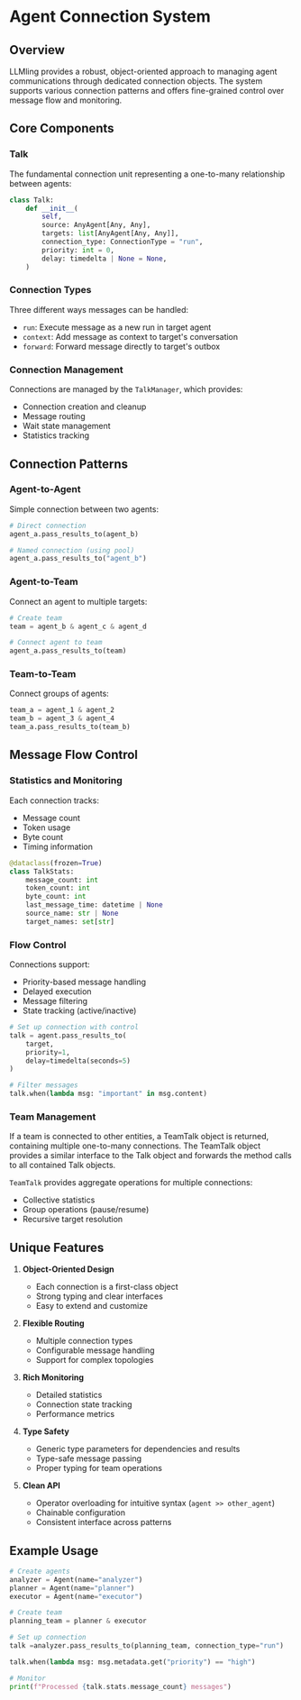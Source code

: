 # Agent Connection System

## Overview
LLMling provides a robust, object-oriented approach to managing agent communications through dedicated connection objects. The system supports various connection patterns and offers fine-grained control over message flow and monitoring.

## Core Components

### Talk
The fundamental connection unit representing a one-to-many relationship between agents:
```python
class Talk:
    def __init__(
        self,
        source: AnyAgent[Any, Any],
        targets: list[AnyAgent[Any, Any]],
        connection_type: ConnectionType = "run",
        priority: int = 0,
        delay: timedelta | None = None,
    )
```

### Connection Types
Three different ways messages can be handled:
- `run`: Execute message as a new run in target agent
- `context`: Add message as context to target's conversation
- `forward`: Forward message directly to target's outbox

### Connection Management
Connections are managed by the `TalkManager`, which provides:
- Connection creation and cleanup
- Message routing
- Wait state management
- Statistics tracking

## Connection Patterns

### Agent-to-Agent
Simple connection between two agents:
```python
# Direct connection
agent_a.pass_results_to(agent_b)

# Named connection (using pool)
agent_a.pass_results_to("agent_b")
```

### Agent-to-Team
Connect an agent to multiple targets:
```python
# Create team
team = agent_b & agent_c & agent_d

# Connect agent to team
agent_a.pass_results_to(team)
```

### Team-to-Team
Connect groups of agents:
```python
team_a = agent_1 & agent_2
team_b = agent_3 & agent_4
team_a.pass_results_to(team_b)
```

## Message Flow Control

### Statistics and Monitoring
Each connection tracks:
- Message count
- Token usage
- Byte count
- Timing information

```python
@dataclass(frozen=True)
class TalkStats:
    message_count: int
    token_count: int
    byte_count: int
    last_message_time: datetime | None
    source_name: str | None
    target_names: set[str]
```

### Flow Control
Connections support:
- Priority-based message handling
- Delayed execution
- Message filtering
- State tracking (active/inactive)

```python
# Set up connection with control
talk = agent.pass_results_to(
    target,
    priority=1,
    delay=timedelta(seconds=5)
)

# Filter messages
talk.when(lambda msg: "important" in msg.content)
```

### Team Management

If a team is connected to other entities, a TeamTalk object is returned, containing multiple one-to-many connections.
The TeamTalk object provides a similar interface to the Talk object and forwards the method calls to all contained Talk objects.

`TeamTalk` provides aggregate operations for multiple connections:
- Collective statistics
- Group operations (pause/resume)
- Recursive target resolution

## Unique Features

1. **Object-Oriented Design**
   - Each connection is a first-class object
   - Strong typing and clear interfaces
   - Easy to extend and customize

2. **Flexible Routing**
   - Multiple connection types
   - Configurable message handling
   - Support for complex topologies

3. **Rich Monitoring**
   - Detailed statistics
   - Connection state tracking
   - Performance metrics

4. **Type Safety**
   - Generic type parameters for dependencies and results
   - Type-safe message passing
   - Proper typing for team operations

5. **Clean API**
   - Operator overloading for intuitive syntax (`agent >> other_agent`)
   - Chainable configuration
   - Consistent interface across patterns

## Example Usage

```python
# Create agents
analyzer = Agent(name="analyzer")
planner = Agent(name="planner")
executor = Agent(name="executor")

# Create team
planning_team = planner & executor

# Set up connection
talk =analyzer.pass_results_to(planning_team, connection_type="run")

talk.when(lambda msg: msg.metadata.get("priority") == "high")

# Monitor
print(f"Processed {talk.stats.message_count} messages")
